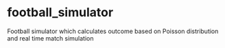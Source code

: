 # football_simulator
Football simulator which calculates outcome based on Poisson distribution and real time match simulation
